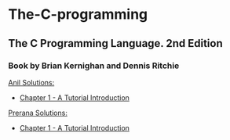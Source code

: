 # The-C-programming

## The C Programming Language. 2nd Edition
### Book by Brian Kernighan and Dennis Ritchie

[Anil Solutions:](anil)
* [Chapter 1 - A Tutorial Introduction](anil/chapter-1)




[Prerana Solutions:](Prerana)
* [Chapter 1 - A Tutorial Introduction](Prerana/chapter1)

